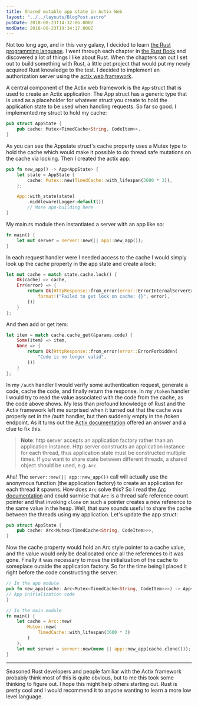 ```yaml
---
title: Shared mutable app state in Actix Web
layout: "../../layouts/BlogPost.astro"
pubDate: 2018-08-23T14:32:06.000Z
modDate: 2018-08-23T19:34:17.000Z
---
```


Not too long ago, and in this very galaxy, I decided to learn [the Rust programming language](https://www.rust-lang.org/en-US/). I went through each chapter in [the Rust Book](https://doc.rust-lang.org/book/) and discovered a lot of things I like about Rust. When the chapters ran out I set out to build something with Rust, a little pet project that would put my newly acquired Rust knowledge to the test. I decided to implement an authorization server using the [actix web framework](https://actix.rs/).

A central component of the Actix web framework is the `App` struct that is used to create an Actix application. The App struct has a generic type that is used as a placeholder for whatever struct you create to hold the application state to be used when handling requests. So far so good. I implemented my struct to hold my cache:

```rust
pub struct AppState {
    pub cache: Mutex<TimedCache<String, CodeItem>>,
}
```

As you can see the Appstate struct's cache property uses a Mutex type to hold the cache which would make it possible to do thread safe mutations on the cache via locking. Then I created the actix app:

```rust
pub fn new_app() -> App<AppState> {
    let state = AppState {
        cache: Mutex::new(TimedCache::with_lifespan(3600 * 3)),
    };

    App::with_state(state)
        .middleware(Logger:default())
        // More app-building here
}
```

My main.rs module then instantiated a server with an app like so:

```rust
fn main() {
    let mut server = server::new(|| app::new_app());
}
```

In each request handler were I needed access to the cache I would simply look up the cache property in the app state and create a lock:

```rust
let mut cache = match state.cache.lock() {
    Ok(cache) => cache,
    Err(error) => {
        return Ok(HttpResponse::from_error(error::ErrorInternalServerError(
            format!("Failed to get lock on cache: {}", error),
        )))
    }
};
```

And then add or get item:

```rust
let item = match cache.cache_get(&params.code) {
    Some(item) => item,
    None => {
        return Ok(HttpResponse::from_error(error::ErrorForbidden(
            "Code is no longer valid",
        )))
    }
};
```

In my `/auth` handler I would verify some authentication request, generate a code, cache the code, and finally return the response. In my `/token` handler I would try to read the value associated with the code from the cache, as the code above shows. My less than profound knowledge of Rust and the Actix framework left me surprised when it turned out that the cache was properly set in the /auth handler, but then suddenly empty in the /token endpoint. As it turns out the [Actix documentation](https://actix.rs/docs/application/) offered an answer and a clue to fix this.

> **Note**: http server accepts an application factory rather than an application instance. Http server constructs an application instance for each thread, thus application state must be constructed multiple times. If you want to share state between different threads, a shared object should be used, e.g. `Arc`.

Aha! The `server::new(|| app::new_app())` call will actually use the anonymous function (the application factory) to create an application for each thread it spawns. How does `Arc` solve this? So I read the [Arc documentation](https://doc.rust-lang.org/std/sync/struct.Arc.html) and could surmise that `Arc` is a thread safe reference count pointer and that invoking `clone` on such a pointer creates a new reference to the same value in the heap. Well, that sure sounds useful to share the cache between the threads using my application. Let's update the app struct:

```rust
pub struct AppState {
    pub cache: Arc<Mutex<TimedCache<String, CodeItem>>>,
}
```

Now the cache property would hold an Arc style pointer to a cache value, and the value would only be deallocated once all the references to it was gone. Finally it was necessary to move the initialization of the cache to someplace outside the application factory. So for the time being I placed it right before the code constructing the server:

```rust
// In the app module
pub fn new_app(cache: Arc<Mutex<TimedCache<String, CodeItem>>>) -> App<AppState> {
// App initialization code
}

// In the main module
fn main() {
    let cache = Arc::new(
        Mutex::new(
            TimedCache::with_lifespan(3600 * 3)
        )
    );
    let mut server = server::new(move || app::new_app(cache.clone()));
}
```

---

Seasoned Rust developers and people familiar with the Actix framework probably think most of this is quite obvious, but to me this took some thinking to figure out. I hope this might help others starting out. Rust is pretty cool and I would recommend it to anyone wanting to learn a more low level language.
